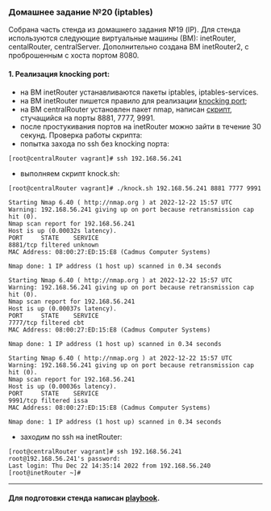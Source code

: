 ### Домашнее задание №20 (iptables)
Собрана часть стенда из домашнего задания №19 (IP). Для стенда используются следующие виртуальные машины (ВМ): inetRouter, centalRouter, centralServer. Дополнительно создана ВМ inetRouter2, с проброшенным c хоста портом 8080.
#### 1. Реализация knocking port:
- на ВМ inetRouter устанавливаются пакеты iptables, iptables-services.
- на ВМ inetRouter пишется правило для реализации [knocking port]();
- на ВМ centralRouter установлен пакет nmap, написан [скрипт](), стучащийся на порты 8881, 7777, 9991.
- после простукивания портов на inetRouter можно зайти в течение 30 секунд.
Проверка работы скрипта:
- попытка захода по ssh без knocking порта:
```console
[root@centralRouter vagrant]# ssh 192.168.56.241

```
- выполняем скрипт knock.sh:
```console
[root@centralRouter vagrant]# ./knock.sh 192.168.56.241 8881 7777 9991

Starting Nmap 6.40 ( http://nmap.org ) at 2022-12-22 15:57 UTC
Warning: 192.168.56.241 giving up on port because retransmission cap hit (0).
Nmap scan report for 192.168.56.241
Host is up (0.00032s latency).
PORT     STATE    SERVICE
8881/tcp filtered unknown
MAC Address: 08:00:27:ED:15:E8 (Cadmus Computer Systems)

Nmap done: 1 IP address (1 host up) scanned in 0.34 seconds

Starting Nmap 6.40 ( http://nmap.org ) at 2022-12-22 15:57 UTC
Warning: 192.168.56.241 giving up on port because retransmission cap hit (0).
Nmap scan report for 192.168.56.241
Host is up (0.00037s latency).
PORT     STATE    SERVICE
7777/tcp filtered cbt
MAC Address: 08:00:27:ED:15:E8 (Cadmus Computer Systems)

Nmap done: 1 IP address (1 host up) scanned in 0.34 seconds

Starting Nmap 6.40 ( http://nmap.org ) at 2022-12-22 15:57 UTC
Warning: 192.168.56.241 giving up on port because retransmission cap hit (0).
Nmap scan report for 192.168.56.241
Host is up (0.00036s latency).
PORT     STATE    SERVICE
9991/tcp filtered issa
MAC Address: 08:00:27:ED:15:E8 (Cadmus Computer Systems)

Nmap done: 1 IP address (1 host up) scanned in 0.34 seconds
```
- заходим по ssh на inetRouter:
```console
[root@centralRouter vagrant]# ssh 192.168.56.241
root@192.168.56.241's password: 
Last login: Thu Dec 22 14:35:14 2022 from 192.168.56.240
[root@inetRouter ~]# 
```
___
#### Для подготовки стенда написан [playbook]().